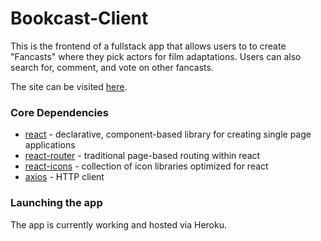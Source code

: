 # Bookcast-Client

This is the frontend of a fullstack app that allows users to to create "Fancasts" where they pick actors for film adaptations. Users can also search for, comment, and vote on other fancasts. 

The site can be visited [here].

### Core Dependencies

- [react] - declarative, component-based library for creating single page applications
- [react-router] - traditional page-based routing within react
- [react-icons] - collection of icon libraries optimized for react
- [axios] - HTTP client


### Launching the app

The app is currently working and hosted via Heroku.


[here]: https://bookcast.herokuapp.com/
[react]: https://reactjs.org
[react-router]: https://reactrouter.com
[react-icons]: https://react-icons.github.io/react-icons/
[axios]: https://axios-http.com/docs/intro
